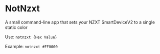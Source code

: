 ﻿# NotNzxt

A small command-line app that sets your NZXT SmartDeviceV2 to a single static color

Use:
`notnzxt {Hex Value}`

Example:
`notnzxt #FF0000`